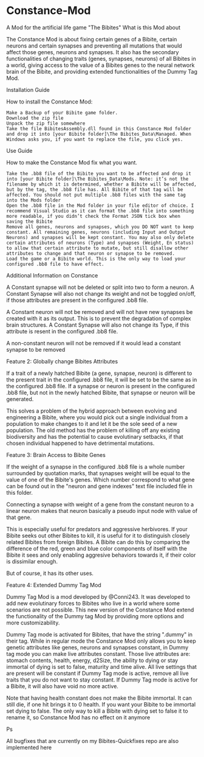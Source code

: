 # Constance-Mod

A Mod for the artificial life game "The Bibites"
What is this Mod about

The Constance Mod is about fixing certain genes of a Bibite, certain neurons and certain synapses and preventing all mutations that would affect those genes, neurons and synapses. It also has the secondary functionalities of changing traits (genes, synapses, neurons) of all Bibites in a world, giving access to the value of a Bibites genes to the neural network brain of the Bibite, and providing extended functionalities of the Dummy Tag Mod.

Installation Guide

How to install the Constance Mod:

    Make a Backup of your Bibite game folder.
    Download the zip file
    Unpack the zip file somewhere
    Take the file BibitesAssembly.dll found in this Constance Mod folder and drop it into [your Bibite folder]\The Bibites_Data\Managed. When Windows asks you, if you want to replace the file, you click yes.

Use Guide

How to make the Constance Mod fix what you want.

    Take the .bb8 file of the Bibite you want to be affected and drop it into [your Bibite folder]\The Bibites_Data\Mods. Note: it’s not the filename by which it is determined, whether a Bibite will be affected, but by the tag, the .bb8 file has. All Bibite of that tag will be affected. You should not put multiple .bb8 files with the same tag into the Mods folder
    Open the .bb8 file in the Mod folder in your file editor of choice. I recommend Visual Studio as it can format the .bb8 file into something more readable, if you didn’t check the Format JSON tick box when saving the Bibite
    Remove all genes, neurons and synapses, which you DO NOT want to keep constant. All remaining genes, neurons (including Input and Output Neurons) and synapses will be kept constant. You may also only delete certain attributes of neurons (Type) and synapses (Weight, En status) to allow that certain attribute to mutate, but still disallow other attributes to change and that neuron or synapse to be removed.
    Load the game or a Bibite world. This is the only way to load your configured .bb8 file to have effect.

Additional Information on Constance

A Constant synapse will not be deleted or split into two to form a neuron. A Constant Synapse will also not change its weight and not be toggled on/off, if those attributes are present in the configured .bb8 file.

A Constant neuron will not be removed and will not have new synapses be created with it as its output. This is to prevent the degradation of complex brain structures. A Constant Synapse will also not change its Type, if this attribute is resent in the configured .bb8 file.

A non-constant neuron will not be removed if it would lead a constant synapse to be removed

Feature 2: Globally change Bibites Attributes

If a trait of a newly hatched Bibite (a gene, synapse, neuron) is different to the present trait in the configured .bb8 file, it will be set to be the same as in the configured .bb8 file. If a synapse or neuron is present in the configured .bb8 file, but not in the newly hatched Bibite, that synapse or neuron will be generated.

This solves a problem of the hybrid approach between evolving and engineering a Bibite, where you would pick out a single individual from a population to make changes to it and let it be the sole seed of a new population. The old method has the problem of killing off any existing biodiversity and has the potential to cause evolutinary setbacks, if that chosen individual happened to have detrimental mutations.

Feature 3: Brain Access to Bibite Genes

If the weight of a synapse in the configured .bb8 file is a whole number surrounded by quotation marks, that synapses weight will be equal to the value of one of the Bibite's genes. Which number correspond to what gene can be found out in the "neuron and gene indexes" text file included file in this folder.

Connecting a synapse with weight of a gene from the constant neuron to a linear neuron makes that neuron basically a pseudo input node with value of that gene.

This is especially useful for predators and aggressive herbivores. If your Bibite seeks out other Bibites to kill, it is useful for it to distinguish closely related Bibites from foreign Bibites. A Bibite can do this by comparing the difference of the red, green and blue color components of itself with the Bibite it sees and only enabling aggresive behaviors towards it, if their color is dissimilar enough.

But of course, it has its other uses.

Feature 4: Extended Dummy Tag Mod

Dummy Tag Mod is a mod developed by @Conni243. It was developed to add new evolutinary forces to Bibites who live in a world where some scenarios are not possible. This new version of the Constance Mod extend the functionality of the Dummy tag Mod by providing more options and more customizability.

Dummy Tag mode is activated for Bibites, that have the string ".dummy" in their tag. While in regular mode the Constance Mod only allows you to keep genetic attributes like genes, neurons and synapses constant, in Dummy tag mode you can make live attributes constant. Those live attributes are: stomach contents, health, energy, d2Size, the ability to dying or stay immortal of dying is set to false, maturity and time alive. All live settings that are present will be constant if Dummy Tag mode is active, remove all live traits that you do not want to stay constant. If Dummy Tag mode is active for a Bibite, it will also have void no more active.

Note that having health constant does not make the Bibite immortal. It can still die, if one hit brings it to 0 health. If you want your Bibite to be immortal set dying to false. The only way to kill a Bibite with dying set to false it to rename it, so Constance Mod has no effect on it anymore


Ps

All bugfixes that are currently on my Bibites-Quickfixes repo are also implemented here

